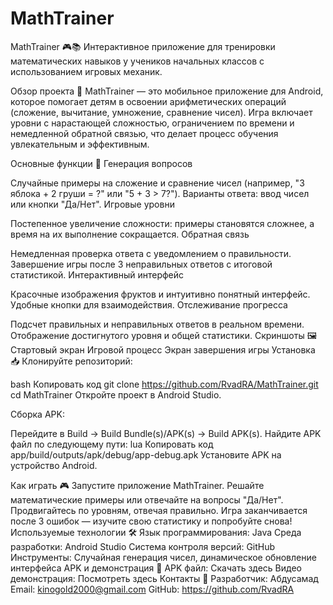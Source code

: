 # MathTrainer
 MathTrainer 🎮📚
Интерактивное приложение для тренировки математических навыков у учеников начальных классов с использованием игровых механик.

Обзор проекта 🚀
MathTrainer — это мобильное приложение для Android, которое помогает детям в освоении арифметических операций (сложение, вычитание, умножение, сравнение чисел). Игра включает уровни с нарастающей сложностью, ограничением по времени и немедленной обратной связью, что делает процесс обучения увлекательным и эффективным.

Основные функции 🌟
Генерация вопросов

Случайные примеры на сложение и сравнение чисел (например, "3 яблока + 2 груши = ?" или "5 + 3 > 7?").
Варианты ответа: ввод чисел или кнопки "Да/Нет".
Игровые уровни

Постепенное увеличение сложности: примеры становятся сложнее, а время на их выполнение сокращается.
Обратная связь

Немедленная проверка ответа с уведомлением о правильности.
Завершение игры после 3 неправильных ответов с итоговой статистикой.
Интерактивный интерфейс

Красочные изображения фруктов и интуитивно понятный интерфейс.
Удобные кнопки для взаимодействия.
Отслеживание прогресса

Подсчет правильных и неправильных ответов в реальном времени.
Отображение достигнутого уровня и общей статистики.
Скриншоты 🖼️
Стартовый экран
Игровой процесс
Экран завершения игры
Установка 📥
Клонируйте репозиторий:

bash
Копировать код
git clone https://github.com/RvadRA/MathTrainer.git
cd MathTrainer
Откройте проект в Android Studio.

Сборка APK:

Перейдите в Build → Build Bundle(s)/APK(s) → Build APK(s).
Найдите APK файл по следующему пути:
lua
Копировать код
app/build/outputs/apk/debug/app-debug.apk
Установите APK на устройство Android.

Как играть 🎮
Запустите приложение MathTrainer.
Решайте математические примеры или отвечайте на вопросы "Да/Нет".
Продвигайтесь по уровням, отвечая правильно.
Игра заканчивается после 3 ошибок — изучите свою статистику и попробуйте снова!
Используемые технологии 🛠️
Язык программирования: Java
Среда разработки: Android Studio
Система контроля версий: GitHub
Инструменты: Случайная генерация чисел, динамическое обновление интерфейса
APK и демонстрация 🎥
APK файл: Скачать здесь
Видео демонстрация: Посмотреть здесь
Контакты 📧
Разработчик: Абдусамад
Email: kinogold2000@gmail.com
GitHub: https://github.com/RvadRA

